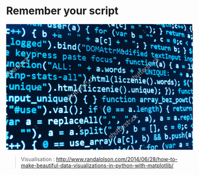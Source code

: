 # Remember your script

![MetaStore remote database](https://github.com/amoussoubaruch/My_scripts/blob/master/Img/script.png)


> Visualisation : http://www.randalolson.com/2014/06/28/how-to-make-beautiful-data-visualizations-in-python-with-matplotlib/
